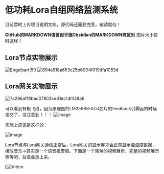 # 低功耗Lora自组网络监测系统
目前暂时上传项目说明文档，源代码还需要完善，敬请期待！

**GitHub的MARKDOWN语言似乎跟Obsidian的MARKDOWN有区别** 图片大小暂时这样！
## Lora节点实物展示

![Engelbart|50](https://github.com/LB1222/-Lora-/assets/126633339/c29866b7-c6a0-4070-aa3e-788a7c527a2d)
![694a518a653c25b6004f019dfa1083d](https://github.com/LB1222/-Lora-/assets/126633339/60263a39-fed9-4b76-8f5e-f4e7e3a1c5f3)

## Lora网关实物展示
![7a296af19bac07903ce41ec1df438a8](https://github.com/LB1222/-Lora-/assets/126633339/a441b06f-aa81-4f70-a873-71dbfaafd18a)

可以看到有根飞线，因为原理图的LM2596S-ADJ芯片的feedback引脚画的时候相交了，没注意到！！！
![image](https://github.com/LB1222/-Lora-/assets/126633339/ec732df0-e005-43f9-a85b-400ea6b55d3f)

实际上应该是这样的：

![image](https://github.com/LB1222/-Lora-/assets/126633339/1b4ae15a-6b54-4bff-8a56-410d768e1075)

Lora节点与Lora网关通信正常后，Lora网关的显示屏才会正常显示温湿度数据，播放音乐->其实是一个语音报警器。下面是一个简单的视频展示，完整的视频展示等等吧，后面会放上来。

[![Video](https://youtu.be/Au_wNHMcgvk)









